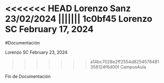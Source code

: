 <<<<<<< HEAD
Lorenzo Sanz
23/02/2024
||||||| 1c0bf45
Lorenzo SC
February 17, 2024
=======
#Documentación

Lorenzo SC
February 23, 2024
>>>>>>> a14bc7028e2ff2554d8254578481358124f6d00f
CampusAula

Fin de Documentación
